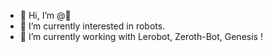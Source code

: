 - 👋 Hi, I’m @🥥
- 👀 I’m currently interested in robots.
- 🌱 I’m currently working with Lerobot, Zeroth-Bot, Genesis !

<!---
BigJohnn/BigJohnn is a ✨ special ✨ repository because its `README.md` (this file) appears on your GitHub profile.
You can click the Preview link to take a look at your changes.
--->
